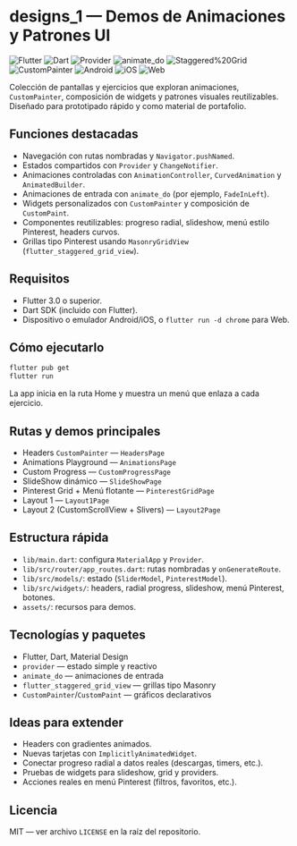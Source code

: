 # designs_1 — Demos de Animaciones y Patrones UI

![Flutter](https://img.shields.io/badge/Flutter-3%2B-02569B?logo=flutter&logoColor=white)
![Dart](https://img.shields.io/badge/Dart-2%2B-0175C2?logo=dart&logoColor=white)
![Provider](https://img.shields.io/badge/State%20Mgmt-Provider-7F52FF?logo=flutter&logoColor=white)
![animate_do](https://img.shields.io/badge/Package-animate__do-00BCD4)
![Staggered%20Grid](https://img.shields.io/badge/Package-flutter__staggered__grid__view-6A1B9A)
![CustomPainter](https://img.shields.io/badge/Widget-CustomPainter-455A64)
![Android](https://img.shields.io/badge/Platform-Android-3DDC84?logo=android&logoColor=white)
![iOS](https://img.shields.io/badge/Platform-iOS-000000?logo=apple&logoColor=white)
![Web](https://img.shields.io/badge/Platform-Web-4285F4?logo=google-chrome&logoColor=white)

Colección de pantallas y ejercicios que exploran animaciones, `CustomPainter`, composición de widgets y patrones visuales reutilizables. Diseñado para prototipado rápido y como material de portafolio.

## Funciones destacadas

- Navegación con rutas nombradas y `Navigator.pushNamed`.
- Estados compartidos con `Provider` y `ChangeNotifier`.
- Animaciones controladas con `AnimationController`, `CurvedAnimation` y `AnimatedBuilder`.
- Animaciones de entrada con `animate_do` (por ejemplo, `FadeInLeft`).
- Widgets personalizados con `CustomPainter` y composición de `CustomPaint`.
- Componentes reutilizables: progreso radial, slideshow, menú estilo Pinterest, headers curvos.
- Grillas tipo Pinterest usando `MasonryGridView` (`flutter_staggered_grid_view`).

## Requisitos

- Flutter 3.0 o superior.
- Dart SDK (incluido con Flutter).
- Dispositivo o emulador Android/iOS, o `flutter run -d chrome` para Web.

## Cómo ejecutarlo

```bash
flutter pub get
flutter run
```

La app inicia en la ruta Home y muestra un menú que enlaza a cada ejercicio.

## Rutas y demos principales

- Headers `CustomPainter` — `HeadersPage`
- Animations Playground — `AnimationsPage`
- Custom Progress — `CustomProgressPage`
- SlideShow dinámico — `SlideShowPage`
- Pinterest Grid + Menú flotante — `PinterestGridPage`
- Layout 1 — `Layout1Page`
- Layout 2 (CustomScrollView + Slivers) — `Layout2Page`

## Estructura rápida

- `lib/main.dart`: configura `MaterialApp` y `Provider`.
- `lib/src/router/app_routes.dart`: rutas nombradas y `onGenerateRoute`.
- `lib/src/models/`: estado (`SliderModel`, `PinterestModel`).
- `lib/src/widgets/`: headers, radial progress, slideshow, menú Pinterest, botones.
- `assets/`: recursos para demos.

## Tecnologías y paquetes

- Flutter, Dart, Material Design
- `provider` — estado simple y reactivo
- `animate_do` — animaciones de entrada
- `flutter_staggered_grid_view` — grillas tipo Masonry
- `CustomPainter`/`CustomPaint` — gráficos declarativos

## Ideas para extender

- Headers con gradientes animados.
- Nuevas tarjetas con `ImplicitlyAnimatedWidget`.
- Conectar progreso radial a datos reales (descargas, timers, etc.).
- Pruebas de widgets para slideshow, grid y providers.
- Acciones reales en menú Pinterest (filtros, favoritos, etc.).

## Licencia

MIT — ver archivo `LICENSE` en la raíz del repositorio.

